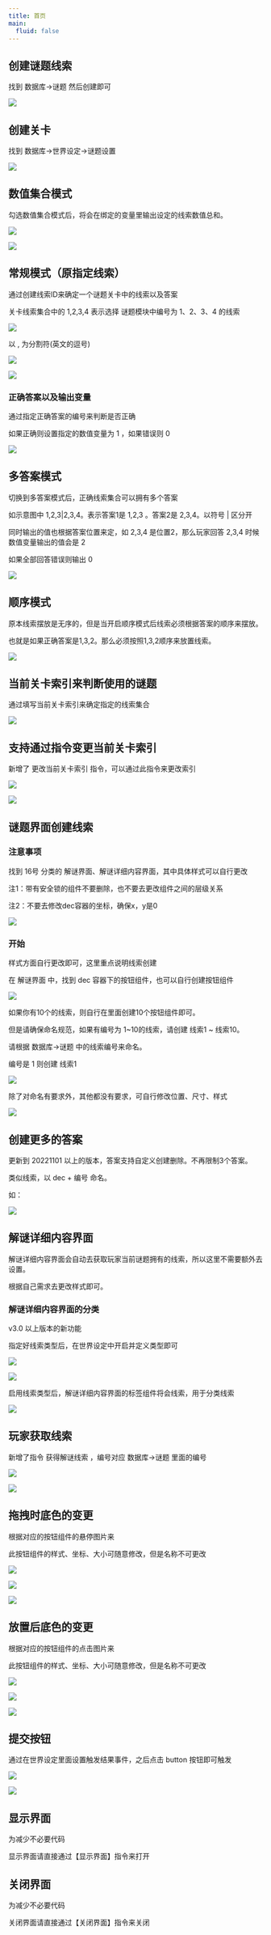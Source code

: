 ```yaml
---
title: 首页
main:
  fluid: false
---
```


## 创建谜题线索

找到 数据库->谜题 然后创建即可

![](https://oss.gcw.wiki/docs/202312241944564.png)

## 创建关卡

找到 数据库->世界设定->谜题设置

![](https://oss.gcw.wiki/docs/202312241945185.png)

## 数值集合模式

勾选数值集合模式后，将会在绑定的变量里输出设定的线索数值总和。

![](https://oss.gcw.wiki/docs/202312241945699.png)

![](https://oss.gcw.wiki/docs/202312241945544.png)

## 常规模式（原指定线索）

通过创建线索ID来确定一个谜题关卡中的线索以及答案

关卡线索集合中的 1,2,3,4 表示选择 谜题模块中编号为 1、2、3、4 的线索

![](https://oss.gcw.wiki/docs/202312241945306.png)

以 , 为分割符(英文的逗号)

![](https://oss.gcw.wiki/docs/202312241945759.png)

![](https://oss.gcw.wiki/docs/202312241946647.png)

### 正确答案以及输出变量

通过指定正确答案的编号来判断是否正确

如果正确则设置指定的数值变量为 1 ，如果错误则 0

![](https://oss.gcw.wiki/docs/202312241946238.png)

## 多答案模式

切换到多答案模式后，正确线索集合可以拥有多个答案

如示意图中 1,2,3|2,3,4。表示答案1是 1,2,3 。答案2是 2,3,4。以符号 | 区分开

同时输出的值也根据答案位置来定，如 2,3,4 是位置2，那么玩家回答 2,3,4 时候数值变量输出的值会是 2

如果全部回答错误则输出 0

![](https://oss.gcw.wiki/docs/202312241946898.png)

## 顺序模式

原本线索摆放是无序的，但是当开启顺序模式后线索必须根据答案的顺序来摆放。

也就是如果正确答案是1,3,2。那么必须按照1,3,2顺序来放置线索。

![](https://oss.gcw.wiki/docs/202312241946414.png)

## 当前关卡索引来判断使用的谜题

通过填写当前关卡索引来确定指定的线索集合

![](https://oss.gcw.wiki/docs/202312241946480.png)

## 支持通过指令变更当前关卡索引

新增了 更改当前关卡索引 指令，可以通过此指令来更改索引

![](https://oss.gcw.wiki/docs/202312241946109.png)

![](https://oss.gcw.wiki/docs/202312241946068.png)

## 谜题界面创建线索

### 注意事项

找到 16号 分类的 解谜界面、解谜详细内容界面，其中具体样式可以自行更改

注1：带有安全锁的组件不要删除，也不要去更改组件之间的层级关系

注2：不要去修改dec容器的坐标，确保x，y是0

![](https://oss.gcw.wiki/docs/202312241947012.png)

### 开始

样式方面自行更改即可，这里重点说明线索创建

在 解谜界面 中，找到 dec 容器下的按钮组件，也可以自行创建按钮组件

![](https://oss.gcw.wiki/docs/202312241947281.png)

如果你有10个的线索，则自行在里面创建10个按钮组件即可。

但是请确保命名规范，如果有编号为 1~10的线索，请创建 线索1 ~ 线索10。

请根据 数据库->谜题 中的线索编号来命名。

编号是 1 则创建 线索1

![](https://oss.gcw.wiki/docs/202312241947755.png)

除了对命名有要求外，其他都没有要求，可自行修改位置、尺寸、样式

![](https://oss.gcw.wiki/docs/202312241947451.png)

## 创建更多的答案

更新到 20221101 以上的版本，答案支持自定义创建删除。不再限制3个答案。

类似线索，以 dec + 编号 命名。

如：

![](https://oss.gcw.wiki/docs/202312241947265.png)

## 解谜详细内容界面

解谜详细内容界面会自动去获取玩家当前谜题拥有的线索，所以这里不需要额外去设置。

根据自己需求去更改样式即可。

### 解谜详细内容界面的分类

v3.0 以上版本的新功能

指定好线索类型后，在世界设定中开启并定义类型即可

![](https://oss.gcw.wiki/docs/202312241949080.png)

![](https://oss.gcw.wiki/docs/202312241950667.png)

启用线索类型后，解谜详细内容界面的标签组件将会线索，用于分类线索

![](https://oss.gcw.wiki/docs/202312241951448.png)

## 玩家获取线索

新增了指令 获得解谜线索 ，编号对应 数据库->谜题 里面的编号

![](https://oss.gcw.wiki/docs/202312241931112.png)

![](https://oss.gcw.wiki/docs/202312241931397.png)

## 拖拽时底色的变更

根据对应的按钮组件的悬停图片来

此按钮组件的样式、坐标、大小可随意修改，但是名称不可更改

![](https://oss.gcw.wiki/docs/202312241932585.png)

![](https://oss.gcw.wiki/docs/202312241932637.png)

![](https://oss.gcw.wiki/docs/202312241932787.png)

## 放置后底色的变更

根据对应的按钮组件的点击图片来

此按钮组件的样式、坐标、大小可随意修改，但是名称不可更改

![](https://oss.gcw.wiki/docs/202312241935633.png)

![](https://oss.gcw.wiki/docs/202312241935472.png)

![](https://oss.gcw.wiki/docs/202312241935330.png)

## 提交按钮

通过在世界设定里面设置触发结果事件，之后点击 button 按钮即可触发

![](https://oss.gcw.wiki/docs/202404212122304.png)

![](https://oss.gcw.wiki/docs/202404212122633.png)

## 显示界面

为减少不必要代码

显示界面请直接通过【显示界面】指令来打开

## 关闭界面

为减少不必要代码

关闭界面请直接通过【关闭界面】指令来关闭